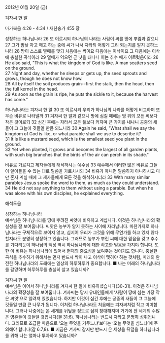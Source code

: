 2012년 01월 20일 (금)

겨자씨 한 알



마가복음 4:26 - 4:34 / 새찬송가 455 장


성장하는 하나님나라
26 또 이르시되 하나님의 나라는 사람이 씨를 땅에 뿌림과 같으니 27 그가 밤낮 자고 깨고 하는 중에 씨가 나서 자라되 어떻게 그리 되는지를 알지 못하느니라
28 땅이 스스로 열매를 맺되 처음에는 싹이요 다음에는 이삭이요 그 다음에는 이삭에 충실한 곡식이라 29 열매가 익으면 곧 낫을 대나니 이는 추수 때가 이르렀음이라
26 He also said, "This is what the kingdom of God is like. A man scatters seed on the ground.   
27 Night and day, whether he sleeps or gets up, the seed sprouts and grows, though he does not know how.   
28 All by itself the soil produces grain--first the stalk, then the head, then the full kernel in the head.   
29 As soon as the grain is ripe, he puts the sickle to it, because the harvest has come."  

하나님나라는 겨자씨 한 알
30 또 이르시되 우리가 하나님의 나라를 어떻게 비교하며 또 무슨 비유로 나타낼까 31 겨자씨 한 알과 같으니 땅에 심길 때에는 땅 위의 모든 씨보다 작은 것이로되 32 심긴 후에는 자라서 모든 풀보다 커지며 큰 가지를 내나니 공중의 새들이 그 그늘에 깃들일 만큼 되느니라
30 Again he said, "What shall we say the kingdom of God is like, or what parable shall we use to describe it?   
31 It is like a mustard seed, which is the smallest seed you plant in the ground.   
32 Yet when planted, it grows and becomes the largest of all garden plants, with such big branches that the birds of the air can perch in its shade."   

비유로 가르치고 제자들에게 해석하시는 예수님
33 예수께서 이러한 많은 비유로 그들이 알아들을 수 있는 대로 말씀을 가르치시되 34 비유가 아니면 말씀하지 아니하시고 다만 혼자 계실 때에 그 제자들에게 모든 것을 해석하시더라
33 With many similar parables Jesus spoke the word to them, as much as they could understand.   
34 He did not say anything to them without using a parable. But when he was alone with his own disciples, he explained everything.

해석도움





성장하는 하나님나라  
예수님은 하나님나라를 땅에 뿌려진 씨앗에 비유하고 계십니다. 이것은 하나님나라의 확실성을 잘 보여줍니다. 씨앗은 농부가 알지 못하는 사이에 자라납니다. 마찬가지로 하나님나라는 구체적으로 보이지 않고, 심지어 우리가 그것을 위해 무언가를 하고 있지 않다 할지라도 분명히 성장하고 있습니다. 그러므로 농부가 뿌린 씨에 대한 믿음을 갖고 추수를 기다리듯이 하나님의 백성 역시 하나님나라에 대한 확고한 믿음을 가져야 합니다. 또한 이 비유는 하나님나라에 있어서 현재의 중요성을 보여주는 것이기도 합니다. 충실한 곡식을 추수하기 위해서는 먼저 반드시 싹이 나고 이삭이 맺혀야 하는 것처럼, 미래의 완전한 하나님나라의 도래에는 일상의 하루하루가 중요합니다.
■ 나는 미래의 하나님나라를 갈망하며 하루하루를 충실히 살고 있습니까?

겨자씨 한 알  
예수님은 이어서 하나님나라를 겨자씨 한 알에 비유하셨습니다(30-31). 이것은 하나님나라의 확장성을 잘 보여줍니다. 겨자씨는 당시 유대인들에게 ‘사람이 땅에 심는 가장 작은 씨앗’으로 알려져 있었습니다. 하지만 이것이 심긴 후에는 공중의 새들이 그 그늘에 깃들일 만큼 큰 나무가 됩니다. 이처럼 하나님나라도 처음에는 겨자씨처럼 작고 미미합니다. 그러나 나중에는 온 세계를 뒤덮을 정도로 심히 창대해지며 거기에 전 세계의 수많은 영혼들이 깃들일 것입니다(겔 31:6). 하나님나라는 반드시 자라고 분명히 성취됩니다. 그러므로 조급한 마음으로 ‘오늘 무엇을 거두느냐’보다는 ‘오늘 무엇을 심느냐’에 주의해야 합니다(갈 6:7,8).
■ 지금은 겨자씨 같지만 반드시 온 세상을 뒤덮을 하나님나라를 위해 나는 얼마나 투자하고 있습니까?